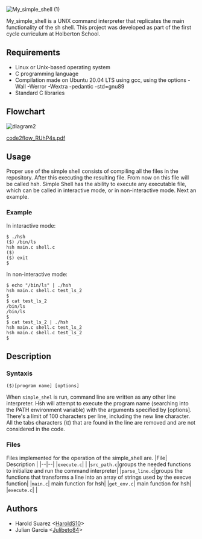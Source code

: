 ![My_simple_shell (1)](https://user-images.githubusercontent.com/63271720/235030205-9105a2ca-b207-4649-8814-6db68cb435b4.png)


My_simple_shell is a UNIX command interpreter that replicates the main functionality of the sh shell. This project was developed as part of the first cycle curriculum at Holberton School.

## Requirements

- Linux or Unix-based operating system
- C programming language
- Compilation made on Ubuntu 20.04 LTS using gcc, using the options -Wall -Werror -Wextra -pedantic -std=gnu89
- Standard C libraries

## Flowchart



![diagram2](https://user-images.githubusercontent.com/63271720/235029597-0dd0d8d1-3076-499f-98c4-c0c90ce615ac.JPG)

[code2flow_RUhP4s.pdf](https://github.com/HaroldS10/holbertonschool-simple_shell/files/11348948/code2flow_RUhP4s.pdf)

## Usage

Proper use of the simple shell consists of compiling all the files in the repository. After this executing the resulting file. From now on this file will be called hsh. Simple Shell has the ability to execute any executable file, which can be called in interactive mode, or in non-interactive mode. Next an example.

### Example
In interactive mode:
```
$ ./hsh
($) /bin/ls
hsh main.c shell.c
($)
($) exit
$
```
In non-interactive mode:
```
$ echo "/bin/ls" | ./hsh
hsh main.c shell.c test_ls_2
$
$ cat test_ls_2
/bin/ls
/bin/ls
$
$ cat test_ls_2 | ./hsh
hsh main.c shell.c test_ls_2
hsh main.c shell.c test_ls_2
$
```

## Description

### Syntaxis
```
($)[program name] [options]
```
When `simple_shel` is run, command line are written as any other line interpreter. Hsh will attempt to execute the program name (searching into the PATH environment variable) with the arguments specified by [options]. There's a limit of 100 characters per line, including the new line character. All the tabs characters (\t) that are found in the line are removed and are not considered in the code.
### Files
Files implemented for the operation of the simple_shell are.
|File| Description |
|--|--|
|`execute.c`| |
|`src_path.c`|groups the needed functions to initialize and run the command interpreter|
|`parse_line.c`|groups the functions that transforms a line into an array of strings used by the execve function|
|`main.c`| main function for hsh|
|`get_env.c`| main function for hsh|
|`execute.c`| |

## Authors
* Harold Suarez <[HaroldS10](https://github.com/HaroldS10/holbertonschool-simple_shell)> 
* Julian Garcia <[Julibeto84](https://github.com/Julibeto84/holbertonschool-simple_shell)>


